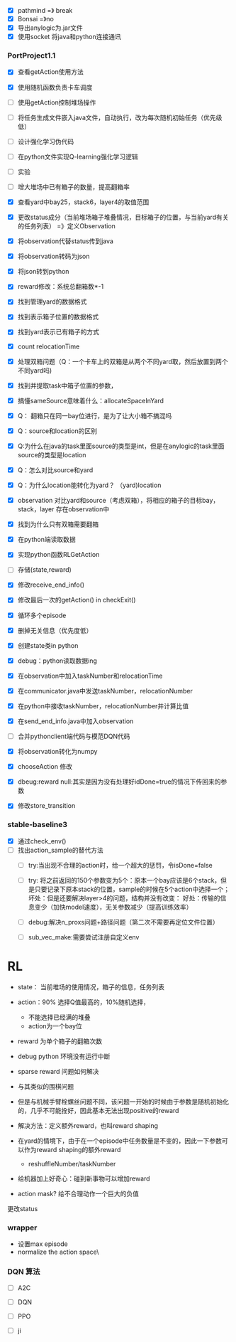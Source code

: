 ### 

- [x] pathmind =》 break
- [x] Bonsai =》no
- [x] 导出anylogic为.jar文件
- [x] 使用socket 将java和python连接通讯     

### PortProject1.1





- [x] 查看getAction使用方法

- [x] 使用随机函数负责卡车调度

- [ ] 使用getAction控制堆场操作

- [ ] 将任务生成文件嵌入java文件，自动执行，改为每次随机初始任务（优先级低）

- [ ] 设计强化学习伪代码

- [ ] 在python文件实现Q-learning强化学习逻辑

- [ ] 实验

- [ ] 增大堆场中已有箱子的数量，提高翻箱率

- [x] 查看yard中bay25，stack6，layer4的取值范围

- [x] 更改status成分（当前堆场箱子堆叠情况，目标箱子的位置，与当前yard有关的任务列表） =》定义Observation

- [x] 将observation代替status传到java

- [x] 将observation转码为json

- [x] 将json转到python

- [x] reward修改：系统总翻箱数*-1

- [x] 找到管理yard的数据格式

- [x] 找到表示箱子位置的数据格式

- [x] 找到yard表示已有箱子的方式

- [x] count relocationTime

- [x] 处理双箱问题（Q：一个卡车上的双箱是从两个不同yard取，然后放置到两个不同yard吗)

- [x] 找到并提取task中箱子位置的参数，

- [x] 搞懂sameSource意味着什么：allocateSpaceInYard

- [x] Q： 翻箱只在同一bay位进行，是为了让大小箱不搞混吗

- [x] Q：source和location的区别

- [x] Q:为什么在java的task里面source的类型是int，但是在anylogic的task里面source的类型是location

- [x] Q：怎么对比source和yard

- [x] Q：为什么location能转化为yard？   （yard)location

- [x] observation    对比yard和source（考虑双箱），将相应的箱子的目标bay，stack，layer 存在observation中

- [x] 找到为什么只有双箱需要翻箱

- [x] 在python端读取数据

- [x] 实现python函数RLGetAction

- [ ] 存储(state,reward)

- [x] 修改receive_end_info()

- [x] 修改最后一次的getAction()  in checkExit()

- [x] 循环多个episode

- [x] 删掉无关信息（优先度低）

- [x] 创建state类in python

- [x] debug：python读取数据ing

- [x] 在observation中加入taskNumber和relocationTime

- [x] 在communicator.java中发送taskNumber，relocationNumber

- [x] 在python中接收taskNumber，relocationNumber并计算比值

- [x] 在send_end_info.java中加入observation

- [ ] 合并pythonclient端代码与模范DQN代码

- [x] 将observation转化为numpy

- [x] chooseAction  修改

- [x] dbeug:reward null:其实是因为没有处理好idDone=true的情况下传回来的参数

- [x] 修改store_transition

  

### stable-baseline3 

- [x] 通过check_env()
- [ ] 找出action_sample的替代方法
  - [ ] try:当出现不合理的action时，给一个超大的惩罚，令isDone=false
  - [ ] try: 将之前返回的150个参数变为5个：原本一个bay应该是6个stack，但是只要记录下原本stack的位置，sample的时候在5个action中选择一个；坏处：但是还要解决layer>4的问题，结构并没有改变： 好处：传输的信息变少（加快model速度），无关参数减少（提高训练效率）
  - [ ] debug:解决n_proxs问题+路径问题（第二次不需要再定位文件位置）
  - [ ] sub_vec_make:需要尝试注册自定义env







# RL

- state： 当前堆场的使用情况，箱子的信息，任务列表
- action：90% 选择Q值最高的，10%随机选择，
  - 不能选择已经满的堆叠
  - action为一个bay位
- reward 为单个箱子的翻箱次数
- debug  python 环境没有运行中断



- sparse reward 问题如何解决
- 与其类似的围棋问题
- 但是与机械手臂栓螺丝问题不同，该问题一开始的时候由于参数是随机初始化的，几乎不可能拴好，因此基本无法出现positive的reward
- 解决方法：定义额外reward，也叫reward shaping
- 在yard的情境下，由于在一个episode中任务数量是不变的，因此一下参数可以作为reward shaping的额外reward
  - reshuffleNumber/taskNumber
- 给机器加上好奇心：碰到新事物可以增加reward
- action mask? 给不合理动作一个巨大的负值







更改status







### wrapper

- 设置max episode
- normalize the action space\





### DQN 算法

- [ ] A2C
- [ ] DQN
- [ ] PPO
- [ ] ji















